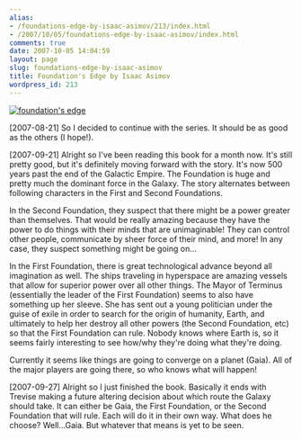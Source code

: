 ```yaml
---
alias:
- /foundations-edge-by-isaac-asimov/213/index.html
- /2007/10/05/foundations-edge-by-isaac-asimov/index.html
comments: true
date: 2007-10-05 14:04:59
layout: page
slug: foundations-edge-by-isaac-asimov
title: Foundation's Edge by Isaac Asimov
wordpress_id: 213
---
```


[![foundation's edge](http://farm2.static.flickr.com/1375/1492075654_b783b6ff02_o.jpg)](http://www.amazon.com/gp/product/0553293389?ie=UTF8&tag=gtww-20&linkCode=as2&camp=1789&creative=9325&creativeASIN=0553293389)

[2007-08-21]
So I decided to continue with the series.  It should be as good as the others (I hope!).

[2007-09-21]
Alright so I've been reading this book for a month now.  It's still pretty good, but it's definitely moving forward with the story.  It's now 500 years past the end of the Galactic Empire.  The Foundation is huge and pretty much the dominant force in the Galaxy.  The story alternates between following characters in the First and Second Foundations.

In the Second Foundation, they suspect that there might be a power greater than themselves.  That would be really amazing because they have the power to do things with their minds that are unimaginable!  They can control other people, communicate by sheer force of their mind, and more!  In any case, they suspect something might be going on...

In the First Foundation, there is great technological advance beyond all imagination as well.  The ships traveling in hyperspace are amazing vessels that allow for superior power over all other things.  The Mayor of Terminus (essentially the leader of the First Foundation) seems to also have something up her sleeve.  She has sent out a young politician under the guise of exile in order to search for the origin of humanity, Earth, and ultimately to help her destroy all other powers (the Second Foundation, etc) so that the First Foundation can rule.  Nobody knows where Earth is, so it seems fairly interesting to see how/why they're doing what they're doing.

Currently it seems like things are going to converge on a planet (Gaia).  All of the major players are going there, so who knows what will happen!

[2007-09-27]
Alright so I just finished the book.  Basically it ends with Trevise making a future altering decision about which route the Galaxy should take.  It can either be Gaia, the First Foundation, or the Second Foundation that will rule.  Each will do it in their own way.  What does he choose?  Well...Gaia.  But whatever that means is yet to be seen.

